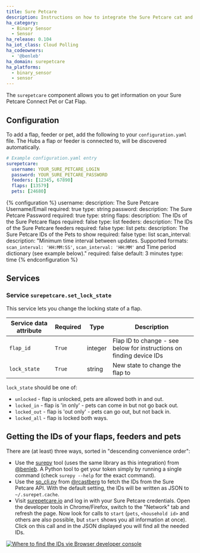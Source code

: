 ```yaml
---
title: Sure Petcare
description: Instructions on how to integrate the Sure Petcare cat and pet flaps into Home Assistant.
ha_category:
  - Binary Sensor
  - Sensor
ha_release: 0.104
ha_iot_class: Cloud Polling
ha_codeowners:
  - '@benleb'
ha_domain: surepetcare
ha_platforms:
  - binary_sensor
  - sensor
---
```


The `surepetcare` component allows you to get information on your Sure Petcare Connect Pet or Cat Flap.

## Configuration

To add a flap, feeder or pet, add the following to your `configuration.yaml` file. The Hubs a flap or feeder is connected to, will be discovered automatically.

```yaml
# Example configuration.yaml entry
surepetcare:
  username: YOUR_SURE_PETCARE_LOGIN
  password: YOUR_SURE_PETCARE_PASSWORD
  feeders: [12345, 67890]
  flaps: [13579]
  pets: [24680]
```

{% configuration %}
  username:
    description: The Sure Petcare Username/Email
    required: true
    type: string
  password:
    description: The Sure Petcare Password
    required: true
    type: string
  flaps:
    description: The IDs of the Sure Petcare flaps
    required: false
    type: list
  feeders:
    description: The IDs of the Sure Petcare feeders
    required: false
    type: list
  pets:
    description: The Sure Petcare IDs of the Pets to show
    required: false
    type: list
  scan_interval:
    description: "Minimum time interval between updates. Supported formats: `scan_interval: 'HH:MM:SS'`, `scan_interval: 'HH:MM'` and Time period dictionary (see example below)."
    required: false
    default: 3 minutes
    type: time
{% endconfiguration %}

## Services

### Service `surepetcare.set_lock_state`

This service lets you change the locking state of a flap.

| Service data attribute | Required | Type | Description |
| ---------------------- | -------- | -------- | ----------- |
| `flap_id` | `True` | integer | Flap ID to change - see below for instructions on finding device IDs
| `lock_state` | `True` | string | New state to change the flap to

`lock_state` should be one of:

- `unlocked` - flap is unlocked, pets are allowed both in and out.
- `locked_in` - flap is 'in only' - pets can come in but not go back out.
- `locked_out` - flap is 'out only' - pets can go out, but not back in.
- `locked_all` - flap is locked both ways.

## Getting the IDs of your flaps, feeders and pets

There are (at least) three ways, sorted in "descending convenience order":

- Use the [surepy](https://github.com/benleb/surepy) tool (uses the same library as this integration) from [@benleb](https://github.com/benleb). A Python tool to get your token simply by running a single command (check `surepy --help` for the exact command).
- Use the [sp_cli.py](https://github.com/rcastberg/sure_petcare/blob/master/sp_cli.py) from [@rcastberg](https://github.com/rcastberg) to fetch the IDs from the Sure Petcare API. With the default setting, the IDs will be written as JSON to `~/.surepet.cache`.
- Visit [surepetcare.io](https://surepetcare.io) and log in with your Sure Petcare credentials. Open the developer tools in Chrome/Firefox, switch to the "Network" tab and refresh the page. Now look for calls to `start` (`pets`, `<household id>` and others are also possible, but `start` shows you all information at once). Click on this call and in the JSON displayed you will find all the needed IDs.

<p class='img'>
<a href='/images/integrations/surepetcare/spc_ids.png' target='_blank'>
  <img src='/images/integrations/surepetcare/spc_ids.png' alt='Where to find the IDs vie Browser developer console' /></a>
</p>
